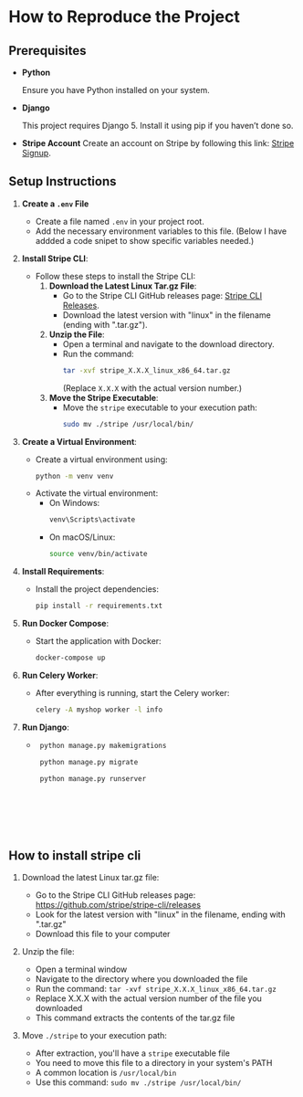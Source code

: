 
# How to Reproduce the Project


## Prerequisites
- **Python**

    Ensure you have Python installed on your system.

- **Django**

     This project requires Django 5. Install it using pip if you haven’t done so.

- **Stripe Account**
     Create an account on Stripe by following this link: [Stripe Signup](https://dashboard.stripe.com/register).

## Setup Instructions

1. **Create a `.env` File**

   - Create a file named `.env` in your project root.
   - Add the necessary environment variables to this file. (Below I have addded a code snipet to show  specific variables needed.)

2. **Install Stripe CLI**:
   - Follow these steps to install the Stripe CLI:
     1. **Download the Latest Linux Tar.gz File**:
        - Go to the Stripe CLI GitHub releases page: [Stripe CLI Releases](https://github.com/stripe/stripe-cli/releases).
        - Download the latest version with "linux" in the filename (ending with ".tar.gz").
     2. **Unzip the File**:
        - Open a terminal and navigate to the download directory.
        - Run the command:
          ```bash
          tar -xvf stripe_X.X.X_linux_x86_64.tar.gz
          ```
          (Replace `X.X.X` with the actual version number.)
     3. **Move the Stripe Executable**:
        - Move the `stripe` executable to your execution path:
          ```bash
          sudo mv ./stripe /usr/local/bin/
          ```

3. **Create a Virtual Environment**:
   - Create a virtual environment using:
     ```bash
     python -m venv venv
     ```
   - Activate the virtual environment:
     - On Windows:
       ```bash
       venv\Scripts\activate
       ```
     - On macOS/Linux:
       ```bash
       source venv/bin/activate
       ```

4. **Install Requirements**:
   - Install the project dependencies:
     ```bash
     pip install -r requirements.txt
     ```

5. **Run Docker Compose**:
   - Start the application with Docker:
     ```bash
     docker-compose up
     ```

6. **Run Celery Worker**:
   - After everything is running, start the Celery worker:
     ```bash
     celery -A myshop worker -l info
     ```

7. **Run Django**:
   -    ```bash
         python manage.py makemigrations

         python manage.py migrate

         python manage.py runserver
         
     ```





## How to install stripe cli



1. Download the latest Linux tar.gz file:
   - Go to the Stripe CLI GitHub releases page: https://github.com/stripe/stripe-cli/releases
   - Look for the latest version with "linux" in the filename, ending with ".tar.gz"
   - Download this file to your computer

2. Unzip the file:
   - Open a terminal window
   - Navigate to the directory where you downloaded the file
   - Run the command: `tar -xvf stripe_X.X.X_linux_x86_64.tar.gz`
   - Replace X.X.X with the actual version number of the file you downloaded
   - This command extracts the contents of the tar.gz file

3. Move `./stripe` to your execution path:
   - After extraction, you'll have a `stripe` executable file
   - You need to move this file to a directory in your system's PATH
   - A common location is `/usr/local/bin`
   - Use this command: `sudo mv ./stripe /usr/local/bin/`

